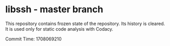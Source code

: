 # libssh - master branch

This repository contains frozen state of the repository.
Its history is cleared. It is used only for static code
analysis with Codacy.

Commit Time: 1708069210